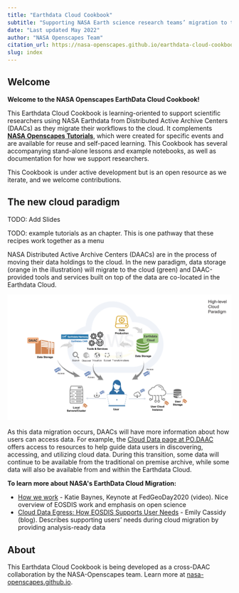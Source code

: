 ```yaml
---
title: "Earthdata Cloud Cookbook"
subtitle: "Supporting NASA Earth science research teams’ migration to the cloud" 
date: "Last updated May 2022"
author: "NASA Openscapes Team"
citation_url: https://nasa-openscapes.github.io/earthdata-cloud-cookbook/
slug: index
---
```


## Welcome

**Welcome to the NASA Openscapes EarthData Cloud Cookbook!**

This Earthdata Cloud Cookbook is learning-oriented to support scientific researchers using NASA Earthdata from Distributed Active Archive Centers (DAACs) as they migrate their workflows to the cloud. It complements **[NASA Openscapes Tutorials](https://nasa-openscapes.github.io/tutorials)**, which were created for specific events and are available for reuse and self-paced learning. This Cookbook has several accompanying stand-alone lessons and example notebooks, as well as documentation for how we support researchers. 

This Cookbook is under active development but is an open resource as we iterate, and we welcome contributions. 

## The new cloud paradigm
TODO: Add Slides

TODO: example tutorials as an chapter. This is one pathway that these recipes work together as a menu

NASA Distributed Active Archive Centers (DAACs) are in the process of moving their data holdings to the cloud. In the new paradigm, data storage (orange in the illustration) will migrate to the cloud (green) and DAAC-provided tools and services built on top of the data are co-located in the Earthdata Cloud.

![Illustration by Catalina Oaida, PO.DAAC](images/cloud-paradigm-earthdata-oaida.jpg)

As this data migration occurs, DAACs will have more information about how users can access data. For example, the [Cloud Data page at PO.DAAC](https://podaac.jpl.nasa.gov/cloud-datasets/about) offers access to resources to help guide data users in discovering, accessing, and utilizing cloud data. During this transition, some data will continue to be available from the traditional on premise archive, while some data will also be available from and within the Earthdata Cloud.


**To learn more about NASA's EarthData Cloud Migration:**

- [How we work](https://vimeo.com/434343794) - Katie Baynes, Keynote at FedGeoDay2020 (video). Nice overview of EOSDIS work and emphasis on open science
- [Cloud Data Egress: How EOSDIS Supports User Needs](https://earthdata.nasa.gov/learn/articles/cloud-data-egress) - Emily Cassidy (blog). Describes supporting users’ needs during cloud migration by providing analysis-ready data


## About

This Earthdata Cloud Cookbook is being developed as a cross-DAAC collaboration by the NASA-Openscapes team. Learn more at [nasa-openscapes.github.io](https://nasa-openscapes.github.io).
